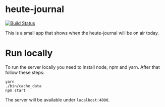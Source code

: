 # heute-journal

[![Build Status](https://travis-ci.com/bitboxer/heute-journal.svg?branch=master)](https://travis-ci.com/bitboxer/heute-journal)

This is a small app that shows when the heute-journal will
be on air today.

# Run locally

To run the server locally you need to install node, npm and yarn. After
that follow these steps:

```shell
yarn
./bin/cache_data
npm start
```

The server will be available under `localhost:4000`.
